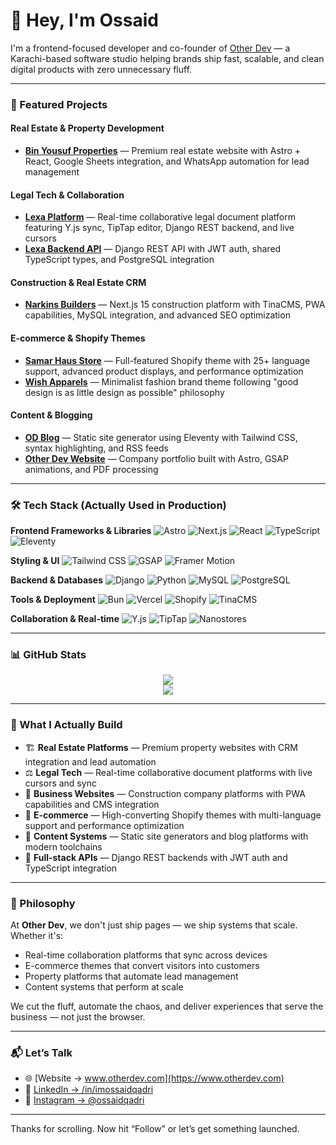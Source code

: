 # 👋 Hey, I'm Ossaid

I'm a frontend-focused developer and co-founder of [Other Dev](https://www.otherdev.com) — a Karachi-based software studio helping brands ship fast, scalable, and clean digital products with zero unnecessary fluff.

---

### 🚀 Featured Projects

#### **Real Estate & Property Development**
- **[Bin Yousuf Properties](https://github.com/imossaidqadri/Bin_yousuf)** — Premium real estate website with Astro + React, Google Sheets integration, and WhatsApp automation for lead management

#### **Legal Tech & Collaboration**
- **[Lexa Platform](https://github.com/imossaidqadri/lexa-history-reset)** — Real-time collaborative legal document platform featuring Y.js sync, TipTap editor, Django REST backend, and live cursors
- **[Lexa Backend API](https://github.com/imossaidqadri/lexa-backend)** — Django REST API with JWT auth, shared TypeScript types, and PostgreSQL integration

#### **Construction & Real Estate CRM**
- **[Narkins Builders](https://github.com/imossaidqadri/narkins-builders)** — Next.js 15 construction platform with TinaCMS, PWA capabilities, MySQL integration, and advanced SEO optimization

#### **E-commerce & Shopify Themes**
- **[Samar Haus Store](https://github.com/imossaidqadri/samarhaus-v2)** — Full-featured Shopify theme with 25+ language support, advanced product displays, and performance optimization
- **[Wish Apparels](https://github.com/imossaidqadri/wish-apparels-winter-24)** — Minimalist fashion brand theme following "good design is as little design as possible" philosophy

#### **Content & Blogging**
- **[OD Blog](https://github.com/imossaidqadri/od-blog-11ty)** — Static site generator using Eleventy with Tailwind CSS, syntax highlighting, and RSS feeds
- **[Other Dev Website](https://github.com/imossaidqadri/otherdev-web)** — Company portfolio built with Astro, GSAP animations, and PDF processing

---

### 🛠 Tech Stack (Actually Used in Production)

**Frontend Frameworks & Libraries**
![Astro](https://img.shields.io/badge/Astro-FF5D01?style=flat-square&logo=astro&logoColor=fff)
![Next.js](https://img.shields.io/badge/Next.js-000000?style=flat-square&logo=next.js)
![React](https://img.shields.io/badge/React-61DAFB?style=flat-square&logo=react&logoColor=000)
![TypeScript](https://img.shields.io/badge/TypeScript-3178C6?style=flat-square&logo=typescript&logoColor=fff)
![Eleventy](https://img.shields.io/badge/Eleventy-000000?style=flat-square&logo=eleventy&logoColor=fff)

**Styling & UI**
![Tailwind CSS](https://img.shields.io/badge/Tailwind-38B2AC?style=flat-square&logo=tailwind-css&logoColor=fff)
![GSAP](https://img.shields.io/badge/GSAP-88CE02?style=flat-square&logo=greensock&logoColor=fff)
![Framer Motion](https://img.shields.io/badge/Framer_Motion-0055FF?style=flat-square&logo=framer&logoColor=fff)

**Backend & Databases**
![Django](https://img.shields.io/badge/Django-092E20?style=flat-square&logo=django&logoColor=fff)
![Python](https://img.shields.io/badge/Python-3776AB?style=flat-square&logo=python&logoColor=fff)
![MySQL](https://img.shields.io/badge/MySQL-4479A1?style=flat-square&logo=mysql&logoColor=fff)
![PostgreSQL](https://img.shields.io/badge/PostgreSQL-336791?style=flat-square&logo=postgresql&logoColor=fff)

**Tools & Deployment**
![Bun](https://img.shields.io/badge/Bun-000000?style=flat-square&logo=bun&logoColor=fff)
![Vercel](https://img.shields.io/badge/Vercel-000000?style=flat-square&logo=vercel&logoColor=fff)
![Shopify](https://img.shields.io/badge/Shopify-7AB55C?style=flat-square&logo=shopify&logoColor=fff)
![TinaCMS](https://img.shields.io/badge/TinaCMS-EC4815?style=flat-square&logo=tinacms&logoColor=fff)

**Collaboration & Real-time**
![Y.js](https://img.shields.io/badge/Y.js-FF6B6B?style=flat-square)
![TipTap](https://img.shields.io/badge/TipTap-000000?style=flat-square)
![Nanostores](https://img.shields.io/badge/Nanostores-FF4154?style=flat-square)

---

### 📊 GitHub Stats

<p align="center">
  <img src="https://github-readme-stats-eight-theta.vercel.app/api?username=imossaidqadri&show_icons=true&theme=tokyonight&hide_border=true" />
  <br />
  <img src="https://github-readme-stats-eight-theta.vercel.app/api/top-langs/?username=imossaidqadri&layout=compact&theme=tokyonight&hide_border=true" />
</p>

---

### 💼 What I Actually Build

- 🏗️ **Real Estate Platforms** — Premium property websites with CRM integration and lead automation
- ⚖️ **Legal Tech** — Real-time collaborative document platforms with live cursors and sync
- 🏢 **Business Websites** — Construction company platforms with PWA capabilities and CMS integration  
- 🛒 **E-commerce** — High-converting Shopify themes with multi-language support and performance optimization
- 📝 **Content Systems** — Static site generators and blog platforms with modern toolchains
- 🔧 **Full-stack APIs** — Django REST backends with JWT auth and TypeScript integration

---

### 🧠 Philosophy

At **Other Dev**, we don't just ship pages — we ship systems that scale. Whether it's:

- Real-time collaboration platforms that sync across devices  
- E-commerce themes that convert visitors into customers  
- Property platforms that automate lead management  
- Content systems that perform at scale  

We cut the fluff, automate the chaos, and deliver experiences that serve the business — not just the browser.

---

### 📬 Let’s Talk

- 🌐 [Website → www.otherdev.com](https://www.otherdev.com)  
- 💼 [LinkedIn → /in/imossaidqadri](https://www.linkedin.com/in/imossaidqadri)  
- 📸 [Instagram → @ossaidqadri](https://www.instagram.com/ossaidqadri)  

---

Thanks for scrolling. Now hit “Follow” or let’s get something launched.
